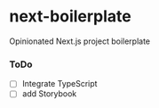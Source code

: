 # next-boilerplate
Opinionated Next.js project boilerplate

### ToDo
- [ ] Integrate TypeScript
- [ ] add Storybook
